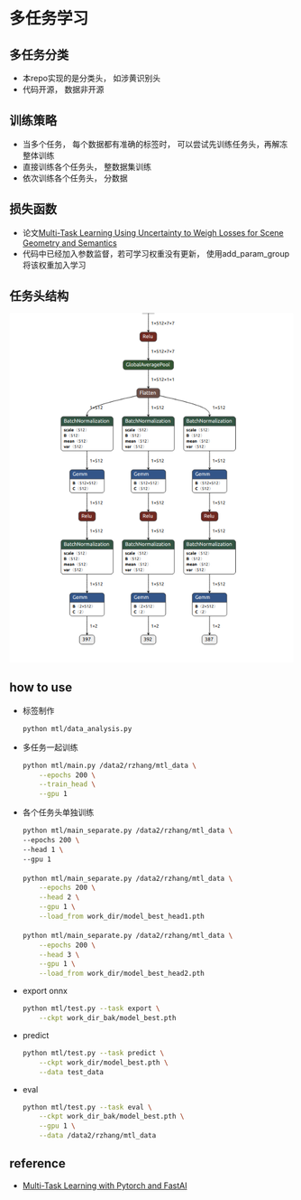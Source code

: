 # 多任务学习
## 多任务分类
- 本repo实现的是分类头， 如涉黄识别头
- 代码开源， 数据非开源

## 训练策略
- 当多个任务， 每个数据都有准确的标签时， 可以尝试先训练任务头，再解冻整体训练
- 直接训练各个任务头， 整数据集训练
- 依次训练各个任务头， 分数据

## 损失函数
- 论文[Multi-Task Learning Using Uncertainty to Weigh Losses for Scene Geometry and Semantics](https://arxiv.org/abs/1705.07115)
- 代码中已经加入参数监督，若可学习权重没有更新， 使用add_param_group将该权重加入学习

## 任务头结构

![](./test_data/test_res34_2.png)

## how to use
- 标签制作
    ```bash
    python mtl/data_analysis.py
    ```
- 多任务一起训练
    ```bash
    python mtl/main.py /data2/rzhang/mtl_data \
        --epochs 200 \
        --train_head \
        --gpu 1
    ```
- 各个任务头单独训练
    ```bash
    python mtl/main_separate.py /data2/rzhang/mtl_data \
    --epochs 200 \
    --head 1 \
    --gpu 1

    python mtl/main_separate.py /data2/rzhang/mtl_data \
        --epochs 200 \
        --head 2 \
        --gpu 1 \
        --load_from work_dir/model_best_head1.pth

    python mtl/main_separate.py /data2/rzhang/mtl_data \
        --epochs 200 \
        --head 3 \
        --gpu 1 \
        --load_from work_dir/model_best_head2.pth
    ```
- export onnx
    ```bash
    python mtl/test.py --task export \
        --ckpt work_dir_bak/model_best.pth
    ```
- predict
    ```bash
    python mtl/test.py --task predict \
        --ckpt work_dir/model_best.pth \
        --data test_data
    ```
- eval
    ```bash
    python mtl/test.py --task eval \
        --ckpt work_dir_bak/model_best.pth \
        --gpu 1 \
        --data /data2/rzhang/mtl_data
    ```

## reference
- [Multi-Task Learning with Pytorch and FastAI](https://towardsdatascience.com/multi-task-learning-with-pytorch-and-fastai-6d10dc7ce855)